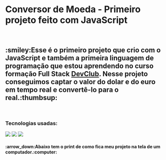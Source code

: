 <h1>Conversor de Moeda - Primeiro projeto feito com JavaScript</h1>
<br>
<h2>:smiley:Esse é o primeiro projeto que crio com o JavaScript e também  a primeira linguagem de programação que estou aprendendo no curso formação Full Stack
  <a href="https://rodolfomori.com.br/devclub">DevClub</a>. Nesse projeto conseguimos captar o valor do dolar e do euro em tempo real e convertê-lo para o real.:thumbsup:</h2>
<br>
<h3> Tecnologias usadas:</h4>
<img src="https://img.shields.io/badge/HTML5-E34F26?style=for-the-badge&logo=html5&logoColor=white">
<img src="https://img.shields.io/badge/CSS3-1572B6?style=for-the-badge&logo=css3&logoColor=white">
<img src="https://img.shields.io/badge/JavaScript-F7DF1E?style=for-the-badge&logo=javascript&logoColor=black"/>

<br>

<h4> :arrow_down:Abaixo tem o print de como fica meu projeto na tela de um computador.:computer: </h4>
<img src=""/>
<br>

